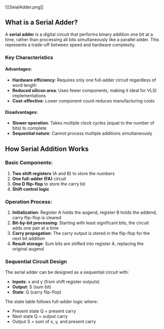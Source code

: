 ![[SeialAdder.png]]
## What is a Serial Adder?

A **serial adder** is a digital circuit that performs binary addition one bit at a time, rather than processing all bits simultaneously like a parallel adder. This represents a trade-off between speed and hardware complexity.

### Key Characteristics

#### Advantages:

- **Hardware efficiency**: Requires only one full-adder circuit regardless of word length
- **Reduced silicon area**: Uses fewer components, making it ideal for VLSI implementations
- **Cost-effective**: Lower component count reduces manufacturing costs

#### Disadvantages:

- **Slower operation**: Takes multiple clock cycles (equal to the number of bits) to complete
- **Sequential nature**: Cannot process multiple additions simultaneously

## How Serial Addition Works

### Basic Components:

1. **Two shift registers** (A and B) to store the numbers
2. **One full-adder (FA)** circuit
3. **One D flip-flop** to store the carry bit
4. **Shift control logic**    

### Operation Process:

1. **Initialization**: Register A holds the augend, register B holds the addend, carry flip-flop is cleared
2. **Bit-by-bit processing**: Starting with least significant bits, the circuit adds one pair at a time
3. **Carry propagation**: The carry output is stored in the flip-flop for the next bit addition
4. **Result storage**: Sum bits are shifted into register A, replacing the original augend

### Sequential Circuit Design

The serial adder can be designed as a sequential circuit with:

- **Inputs**: x and y (from shift register outputs)
- **Output**: S (sum bit)
- **State**: Q (carry flip-flop)

The state table follows full-adder logic where:

- Present state Q = present carry
- Next state Q = output carry
- Output S = sum of x, y, and present carry


